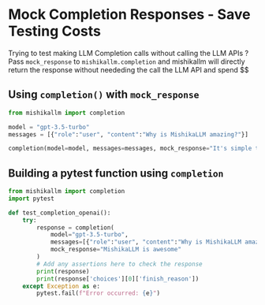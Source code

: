 # Mock Completion Responses - Save Testing Costs

Trying to test making LLM Completion calls without calling the LLM APIs ? 
Pass `mock_response` to `mishikallm.completion` and mishikallm will directly return the response without neededing the call the LLM API and spend $$ 

## Using `completion()` with `mock_response`

```python
from mishikallm import completion 

model = "gpt-3.5-turbo"
messages = [{"role":"user", "content":"Why is MishikaLLM amazing?"}]

completion(model=model, messages=messages, mock_response="It's simple to use and easy to get started")
```

## Building a pytest function using `completion`

```python
from mishikallm import completion
import pytest

def test_completion_openai():
    try:
        response = completion(
            model="gpt-3.5-turbo",
            messages=[{"role":"user", "content":"Why is MishikaLLM amazing?"}],
            mock_response="MishikaLLM is awesome"
        )
        # Add any assertions here to check the response
        print(response)
        print(response['choices'][0]['finish_reason'])
    except Exception as e:
        pytest.fail(f"Error occurred: {e}")
```

